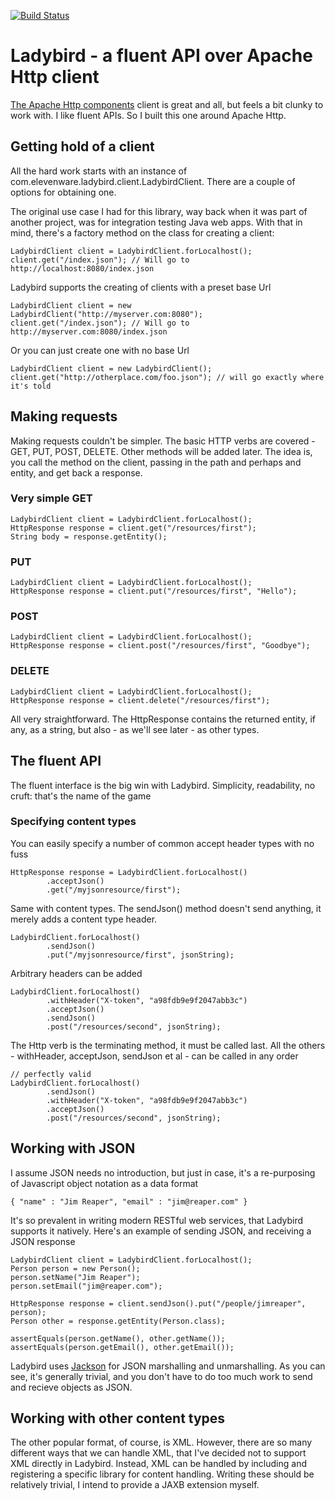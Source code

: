 [![Build Status](https://travis-ci.org/georgecodes/ladybird.png?branch=master)](https://travis-ci.org/georgecodes/ladybird)


# Ladybird - a fluent API over Apache Http client

[The Apache Http components](http://hc.apache.org/) client is great and all, but feels a bit clunky to work with. I like fluent APIs. So I built this one
around Apache Http.

## Getting hold of a client

All the hard work starts with an instance of com.elevenware.ladybird.client.LadybirdClient. There are a couple of options for obtaining one.

The original use case I had for this library, way back when it was part of another project, was for integration testing Java web apps. With that in mind, there's a factory method on the class for creating a client:

    LadybirdClient client = LadybirdClient.forLocalhost();
    client.get("/index.json"); // Will go to http://localhost:8080/index.json
    
Ladybird supports the creating of clients with a preset base Url

    LadybirdClient client = new LadybirdClient("http://myserver.com:8080");
    client.get("/index.json"); // Will go to http://myserver.com:8080/index.json
   
Or you can just create one with no base Url

    LadybirdClient client = new LadybirdClient();
    client.get("http://otherplace.com/foo.json"); // will go exactly where it's told
    
## Making requests

Making requests couldn't be simpler. The basic HTTP verbs are covered - GET, PUT, POST, DELETE. Other methods will be added later. The idea is, you call the method on the client, passing in the path and perhaps and entity, and get back a response.

### Very simple GET

    LadybirdClient client = LadybirdClient.forLocalhost();
    HttpResponse response = client.get("/resources/first");
    String body = response.getEntity();
     
### PUT

    LadybirdClient client = LadybirdClient.forLocalhost();
    HttpResponse response = client.put("/resources/first", "Hello");

### POST

    LadybirdClient client = LadybirdClient.forLocalhost();
    HttpResponse response = client.post("/resources/first", "Goodbye");

### DELETE

    LadybirdClient client = LadybirdClient.forLocalhost();
    HttpResponse response = client.delete("/resources/first");

All very straightforward. The HttpResponse contains the returned entity, if any, as a string, but also - as we'll see later - as other types.

## The fluent API

The fluent interface is the big win with Ladybird. Simplicity, readability, no cruft: that's the name of the game

### Specifying content types

You can easily specify a number of common accept header types with no fuss

    HttpResponse response = LadybirdClient.forLocalhost()
            .acceptJson()
            .get("/myjsonresource/first");

Same with content types. The sendJson() method doesn't send anything, it merely adds a content type header.

    LadybirdClient.forLocalhost()
            .sendJson()
            .put("/myjsonresource/first", jsonString);


Arbitrary headers can be added

    LadybirdClient.forLocalhost()
            .withHeader("X-token", "a98fdb9e9f2047abb3c")
            .acceptJson()
            .sendJson()
            .post("/resources/second", jsonString);

The Http verb is the terminating method, it must be called last. All the others - withHeader, acceptJson, sendJson et al - can be called in any order

    // perfectly valid
    LadybirdClient.forLocalhost()
            .sendJson()
            .withHeader("X-token", "a98fdb9e9f2047abb3c")
            .acceptJson()
            .post("/resources/second", jsonString);

## Working with JSON

I assume JSON needs no introduction, but just in case, it's a re-purposing of Javascript object notation as a data format

    { "name" : "Jim Reaper", "email" : "jim@reaper.com" }

It's so prevalent in writing modern RESTful web services, that Ladybird supports it natively. Here's an example of sending JSON, and receiving a JSON response

    LadybirdClient client = LadybirdClient.forLocalhost();
    Person person = new Person();
    person.setName("Jim Reaper");
    person.setEmail("jim@reaper.com");

    HttpResponse response = client.sendJson().put("/people/jimreaper", person);
    Person other = response.getEntity(Person.class);

    assertEquals(person.getName(), other.getName());
    assertEquals(person.getEmail(), other.getEmail());

Ladybird uses [Jackson](http://jackson.codehaus.org/) for JSON marshalling and unmarshalling. As you can see, it's generally trivial, and you don't have to do too much work to send and recieve objects as JSON.

## Working with other content types

The other popular format, of course, is XML. However, there are so many different ways that we can handle XML, that I've decided not to support XML directly in Ladybird. Instead, XML can be handled by including and registering a specific library for content handling. Writing these should be relatively trivial, I intend to provide a JAXB extension myself.